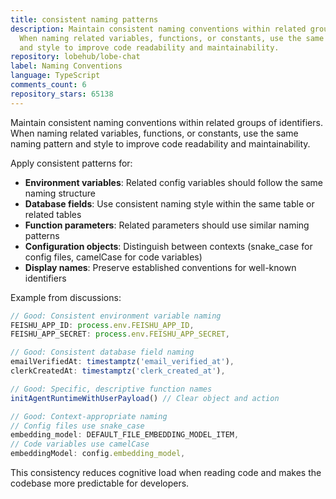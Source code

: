 ```yaml
---
title: consistent naming patterns
description: Maintain consistent naming conventions within related groups of identifiers.
  When naming related variables, functions, or constants, use the same naming pattern
  and style to improve code readability and maintainability.
repository: lobehub/lobe-chat
label: Naming Conventions
language: TypeScript
comments_count: 6
repository_stars: 65138
---
```


Maintain consistent naming conventions within related groups of identifiers. When naming related variables, functions, or constants, use the same naming pattern and style to improve code readability and maintainability.

Apply consistent patterns for:
- **Environment variables**: Related config variables should follow the same naming structure
- **Database fields**: Use consistent naming style within the same table or related tables  
- **Function parameters**: Related parameters should use similar naming patterns
- **Configuration objects**: Distinguish between contexts (snake_case for config files, camelCase for code variables)
- **Display names**: Preserve established conventions for well-known identifiers

Example from discussions:
```typescript
// Good: Consistent environment variable naming
FEISHU_APP_ID: process.env.FEISHU_APP_ID,
FEISHU_APP_SECRET: process.env.FEISHU_APP_SECRET,

// Good: Consistent database field naming  
emailVerifiedAt: timestamptz('email_verified_at'),
clerkCreatedAt: timestamptz('clerk_created_at'),

// Good: Specific, descriptive function names
initAgentRuntimeWithUserPayload() // Clear object and action

// Good: Context-appropriate naming
// Config files use snake_case
embedding_model: DEFAULT_FILE_EMBEDDING_MODEL_ITEM,
// Code variables use camelCase  
embeddingModel: config.embedding_model,
```

This consistency reduces cognitive load when reading code and makes the codebase more predictable for developers.